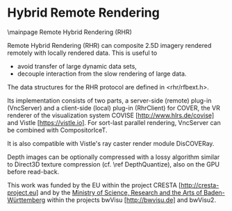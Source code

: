 # Hybrid Remote Rendering

\mainpage Remote Hybrid Rendering (RHR)

Remote Hybrid Rendering (RHR) can composite 2.5D imagery rendered remotely
with locally rendered data. This is useful to
- avoid transfer of large dynamic data sets,
- decouple interaction from the slow rendering of large data.

The data structures for the RHR protocol are defined in <rhr/rfbext.h>.

Its implementation consists of two parts, a server-side (remote) plug-in (VncServer) and a
client-side (local) plug-in (RhrClient) for COVER, the VR renderer of the
visualization system COVISE [http://www.hlrs.de/covise]
and Vistle [https://vistle.io].
For sort-last parallel rendering, VncServer can be combined with
CompositorIceT.

It is also compatible with Vistle's ray caster render module DisCOVERay.

Depth images can be optionally compressed with a lossy algorithm similar to Direct3D texture compression
(cf. \ref DepthQuantize), also on the GPU before read-back.

This work was funded by the EU within the project CRESTA [http://cresta-project.eu]
and by the [Ministry of Science, Research and the Arts of Baden-Württemberg](https://mwk.baden-wuerttemberg.de)
within the projects bwVisu [http://bwvisu.de] and bwVisu2.
